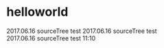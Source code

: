 # helloworld
2017.06.16  sourceTree test
2017.06.16  sourceTree test  
2017.06.16  sourceTree test
11:10
